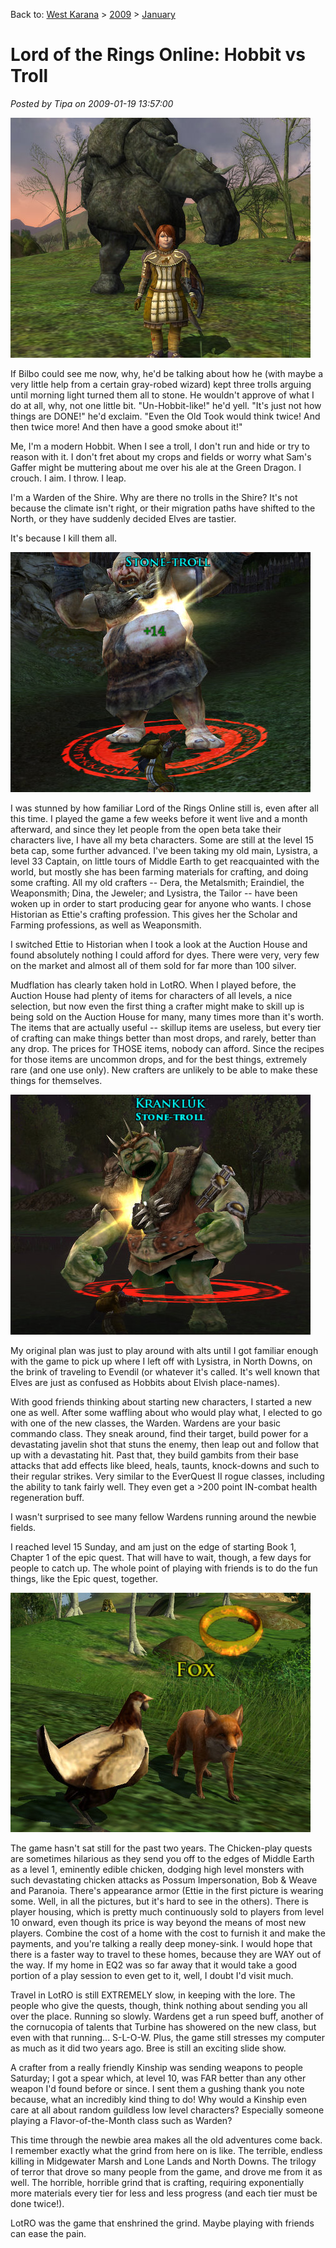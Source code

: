 Back to: [West Karana](/posts/westkarana.md) > [2009](/posts/2009/westkarana.md) > [January](./westkarana.md)
# Lord of the Rings Online: Hobbit vs Troll

*Posted by Tipa on 2009-01-19 13:57:00*

![](../../../uploads/2009/01/lotroclient-2009-01-18-10-50-14-05.jpg "lotroclient-2009-01-18-10-50-14-05")

If Bilbo could see me now, why, he'd be talking about how he (with maybe a very little help from a certain gray-robed wizard) kept three trolls arguing until morning light turned them all to stone. He wouldn't approve of what I do at all, why, not one little bit. "Un-Hobbit-like!" he'd yell. "It's just not how things are DONE!" he'd exclaim. "Even the Old Took would think twice! And then twice more! And then have a good smoke about it!"

Me, I'm a modern Hobbit. When I see a troll, I don't run and hide or try to reason with it. I don't fret about my crops and fields or worry what Sam's Gaffer might be muttering about me over his ale at the Green Dragon. I crouch. I aim. I throw. I leap.

I'm a Warden of the Shire. Why are there no trolls in the Shire? It's not because the climate isn't right, or their migration paths have shifted to the North, or they have suddenly decided Elves are tastier.

It's because I kill them all.

![](../../../uploads/2009/01/lotroclient-2009-01-18-18-06-32-02.jpg "lotroclient-2009-01-18-18-06-32-02")

I was stunned by how familiar Lord of the Rings Online still is, even after all this time. I played the game a few weeks before it went live and a month afterward, and since they let people from the open beta take their characters live, I have all my beta characters. Some are still at the level 15 beta cap, some further advanced. I've been taking my old main, Lysistra, a level 33 Captain, on little tours of Middle Earth to get reacquainted with the world, but mostly she has been farming materials for crafting, and doing some crafting. All my old crafters -- Dera, the Metalsmith; Eraindiel, the Weaponsmith; Dina, the Jeweler; and Lysistra, the Tailor -- have been woken up in order to start producing gear for anyone who wants. I chose Historian as Ettie's crafting profession. This gives her the Scholar and Farming professions, as well as Weaponsmith.

I switched Ettie to Historian when I took a look at the Auction House and found absolutely nothing I could afford for dyes. There were very, very few on the market and almost all of them sold for far more than 100 silver.

Mudflation has clearly taken hold in LotRO. When I played before, the Auction House had plenty of items for characters of all levels, a nice selection, but now even the first thing a crafter might make to skill up is being sold on the Auction House for many, many times more than it's worth. The items that are actually useful -- skillup items are useless, but every tier of crafting can make things better than most drops, and rarely, better than any drop. The prices for THOSE items, nobody can afford. Since the recipes for those items are uncommon drops, and for the best things, extremely rare (and one use only). New crafters are unlikely to be able to make these things for themselves.

![](../../../uploads/2009/01/lotroclient-2009-01-18-18-49-12-66.jpg "lotroclient-2009-01-18-18-49-12-66")

My original plan was just to play around with alts until I got familiar enough with the game to pick up where I left off with Lysistra, in North Downs, on the brink of traveling to Evendil (or whatever it's called. It's well known that Elves are just as confused as Hobbits about Elvish place-names).

With good friends thinking about starting new characters, I started a new one as well. After some waffling about who would play what, I elected to go with one of the new classes, the Warden. Wardens are your basic commando class. They sneak around, find their target, build power for a devastating javelin shot that stuns the enemy, then leap out and follow that up with a devastating hit. Past that, they build gambits from their base attacks that add effects like bleed, heals, taunts, knock-downs and such to their regular strikes. Very similar to the EverQuest II rogue classes, including the ability to tank fairly well. They even get a >200 point IN-combat health regeneration buff.

I wasn't surprised to see many fellow Wardens running around the newbie fields.

I reached level 15 Sunday, and am just on the edge of starting Book 1, Chapter 1 of the epic quest. That will have to wait, though, a few days for people to catch up. The whole point of playing with friends is to do the fun things, like the Epic quest, together.

![](../../../uploads/2009/01/lotroclient-2009-01-18-17-19-21-63.jpg "lotroclient-2009-01-18-17-19-21-63")

The game hasn't sat still for the past two years. The Chicken-play quests are sometimes hilarious as they send you off to the edges of Middle Earth as a level 1, eminently edible chicken, dodging high level monsters with such devastating chicken attacks as Possum Impersonation, Bob & Weave and Paranoia. There's appearance armor (Ettie in the first picture is wearing some. Well, in all the pictures, but it's hard to see in the others). There is player housing, which is pretty much continuously sold to players from level 10 onward, even though its price is way beyond the means of most new players. Combine the cost of a home with the cost to furnish it and make the payments, and you're talking a really deep money-sink. I would hope that there is a faster way to travel to these homes, because they are WAY out of the way. If my home in EQ2 was so far away that it would take a good portion of a play session to even get to it, well, I doubt I'd visit much.

Travel in LotRO is still EXTREMELY slow, in keeping with the lore. The people who give the quests, though, think nothing about sending you all over the place. Running so slowly. Wardens get a run speed buff, another of the cornucopia of talents that Turbine has showered on the new class, but even with that running... S-L-O-W. Plus, the game still stresses my computer as much as it did two years ago. Bree is still an exciting slide show.

A crafter from a really friendly Kinship was sending weapons to people Saturday; I got a spear which, at level 10, was FAR better than any other weapon I'd found before or since. I sent them a gushing thank you note because, what an incredibly kind thing to do! Why would a Kinship even care at all about random guildless low level characters? Especially someone playing a Flavor-of-the-Month class such as Warden?

This time through the newbie area makes all the old adventures come back. I remember exactly what the grind from here on is like. The terrible, endless killing in Midgewater Marsh and Lone Lands and North Downs. The trilogy of terror that drove so many people from the game, and drove me from it as well. The horrible, horrible grind that is crafting, requiring exponentially more materials every tier for less and less progress (and each tier must be done twice!).

LotRO was the game that enshrined the grind. Maybe playing with friends can ease the pain.

